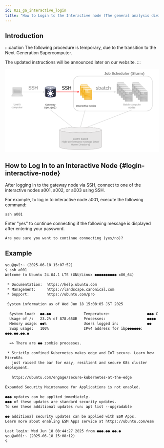 ```yaml
---
id: 021_ga_interactive_login
title: "How to Login to the Interactive node (The general analysis division)"
---
```


## Introduction

:::caution
The following procedure is temporary, due to the transition to the Next-Generation Supercomputer.

The updated instructions will be announced later on our website.
:::

![](GA_division_interactive.png)



## How to Log In to an Interactive Node {#login-interactive-node}

After logging in to the gateway node via SSH, connect to one of the interactive nodes a001, a002, or a003 using SSH.

For example, to log in to interactive node a001, execute the following command:

```
ssh a001
```

Enter "yes" to continue connecting if the following message is displayed after entering your password.

```
Are you sure you want to continue connecting (yes/no)?
```

## Example

```
you@gw2:~ (2025-06-18 15:07:52)
$ ssh a001
Welcome to Ubuntu 24.04.1 LTS (GNU/Linux ●●●●●●●●●● x86_64)

 * Documentation:  https://help.ubuntu.com
 * Management:     https://landscape.canonical.com
 * Support:        https://ubuntu.com/pro

 System information as of Wed Jun 18 15:08:05 JST 2025

  System load:  ●●.●●               Temperature:                 ●●● C
  Usage of /:   23.2% of 878.65GB   Processes:                   ●●●●
  Memory usage: ●●%                 Users logged in:             ●●
  Swap usage:   100%                IPv4 address for ibp●●●●●●: ●●●.●●.●●.●

  => There are ●● zombie processes.

 * Strictly confined Kubernetes makes edge and IoT secure. Learn how MicroK8s
   just raised the bar for easy, resilient and secure K8s cluster deployment.

   https://ubuntu.com/engage/secure-kubernetes-at-the-edge

Expanded Security Maintenance for Applications is not enabled.

●●● updates can be applied immediately.
●●● of these updates are standard security updates.
To see these additional updates run: apt list --upgradable

●● additional security updates can be applied with ESM Apps.
Learn more about enabling ESM Apps service at https://ubuntu.com/esm

Last login: Wed Jun 18 08:44:27 2025 from ●●●.●●.●●.●
you@a001:~ (2025-06-18 15:08:12)
$ 
```
